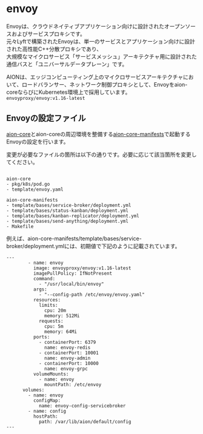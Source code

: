 # envoy  
Envoyは、クラウドネイティブアプリケーション向けに設計されたオープンソースおよびサービスプロキシです。  
元々Lyftで構築されたEnvoyは、単一のサービスとアプリケーション向けに設計された高性能C++分散プロキシであり、  
大規模なマイクロサービス「サービスメッシュ」アーキテクチャ用に設計された通信バスと「ユニバーサルデータプレーン」です。  

AIONは、エッジコンピューティング上のマイクロサービスアーキテクチャにおいて、ロードバランサー、ネットワーク制御プロキシとして、Envoyをaion-coreならびにKubernetes環境上で採用しています。  
`envoyproxy/envoy:v1.16-latest`

## Envoyの設定ファイル
[aion-core](https://github.com/latonaio/aion-core)とaion-coreの周辺環境を整備する[aion-core-manifests](https://github.com/latonaio/aion-core-manifests)で起動するEnvoyの設定を行います。

変更が必要なファイルの箇所は以下の通りです。必要に応じて該当箇所を変更してください。


```

aion-core
- pkg/k8s/pod.go
- template/envoy.yaml

aion-core-manifests
- template/bases/service-broker/deployment.yml
- template/bases/status-kanban/deployment.yml
- template/bases/kanban-replicator/deployment.yml
- template/bases/send-anything/deployment.yml
- Makefile

```

例えば、aion-core-manifests/template/bases/service-broker/deployment.ymlには、初期値で下記のように記載されています。   

```
---
        - name: envoy
          image: envoyproxy/envoy:v1.16-latest
          imagePullPolicy: IfNotPresent
          command:
            - "/usr/local/bin/envoy"
          args:
            - "--config-path /etc/envoy/envoy.yaml"
          resources:
            limits:
              cpu: 20m
              memory: 512Mi
            requests:
              cpu: 5m
              memory: 64Mi
          ports:
            - containerPort: 6379
              name: envoy-redis
            - containerPort: 10001
              name: envoy-admin
            - containerPort: 10000
              name: envoy-grpc
          volumeMounts:
            - name: envoy
              mountPath: /etc/envoy
      volumes:
        - name: envoy
          configMap:
            name: envoy-config-servicebroker
        - name: config
          hostPath:
            path: /var/lib/aion/default/config
---
```